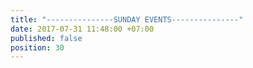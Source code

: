 ```yaml
---
title: "---------------SUNDAY EVENTS---------------"
date: 2017-07-31 11:48:00 +07:00
published: false
position: 30
---
```


